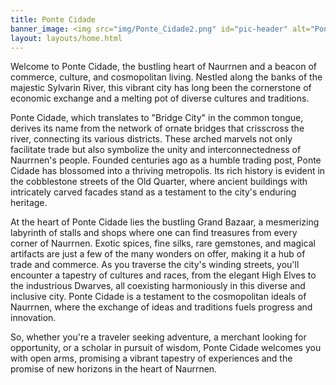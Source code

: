 ```yaml
---
title: Ponte Cidade
banner_image: <img src="img/Ponte_Cidade2.png" id="pic-header" alt="Ponte Cidade" />
layout: layouts/home.html
---
```



Welcome to Ponte Cidade, the bustling heart of Naurrnen and a beacon of commerce, culture, and cosmopolitan living. Nestled along the banks of the majestic Sylvarin River, this vibrant city has long been the cornerstone of economic exchange and a melting pot of diverse cultures and traditions.

Ponte Cidade, which translates to "Bridge City" in the common tongue, derives its name from the network of ornate bridges that crisscross the river, connecting its various districts. These arched marvels not only facilitate trade but also symbolize the unity and interconnectedness of Naurrnen's people.
Founded centuries ago as a humble trading post, Ponte Cidade has blossomed into a thriving metropolis. Its rich history is evident in the cobblestone streets of the Old Quarter, where ancient buildings with intricately carved facades stand as a testament to the city's enduring heritage.

At the heart of Ponte Cidade lies the bustling Grand Bazaar, a mesmerizing labyrinth of stalls and shops where one can find treasures from every corner of Naurrnen. Exotic spices, fine silks, rare gemstones, and magical artifacts are just a few of the many wonders on offer, making it a hub of trade and commerce.
As you traverse the city's winding streets, you'll encounter a tapestry of cultures and races, from the elegant High Elves to the industrious Dwarves, all coexisting harmoniously in this diverse and inclusive city. Ponte Cidade is a testament to the cosmopolitan ideals of Naurrnen, where the exchange of ideas and traditions fuels progress and innovation.

So, whether you're a traveler seeking adventure, a merchant looking for opportunity, or a scholar in pursuit of wisdom, Ponte Cidade welcomes you with open arms, promising a vibrant tapestry of experiences and the promise of new horizons in the heart of Naurrnen.
